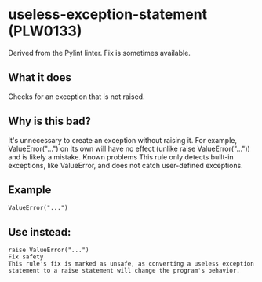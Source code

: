 # useless-exception-statement (PLW0133)
Derived from the Pylint linter.
Fix is sometimes available.
## What it does
Checks for an exception that is not raised.
## Why is this bad?
It's unnecessary to create an exception without raising it. For example,
ValueError("...") on its own will have no effect (unlike
raise ValueError("...")) and is likely a mistake.
Known problems
This rule only detects built-in exceptions, like ValueError, and does
not catch user-defined exceptions.
## Example
```
ValueError("...")
```
## Use instead:
```
raise ValueError("...")
Fix safety
This rule's fix is marked as unsafe, as converting a useless exception
statement to a raise statement will change the program's behavior.
```
